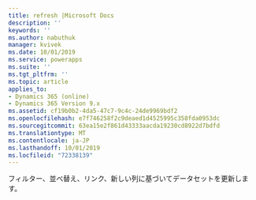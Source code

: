 ```yaml
---
title: refresh |Microsoft Docs
description: ''
keywords: ''
ms.author: nabuthuk
manager: kvivek
ms.date: 10/01/2019
ms.service: powerapps
ms.suite: ''
ms.tgt_pltfrm: ''
ms.topic: article
applies_to:
- Dynamics 365 (online)
- Dynamics 365 Version 9.x
ms.assetid: cf19b0b2-4da5-47c7-9c4c-24de9969bdf2
ms.openlocfilehash: e7f746258f2c9deaed1d4525995c358fda0953dc
ms.sourcegitcommit: 63ea15e2f861d43333aacda19230cd8922d7bdfd
ms.translationtype: MT
ms.contentlocale: ja-JP
ms.lasthandoff: 10/01/2019
ms.locfileid: "72338139"
---
```

フィルター、並べ替え、リンク、新しい列に基づいてデータセットを更新します。
